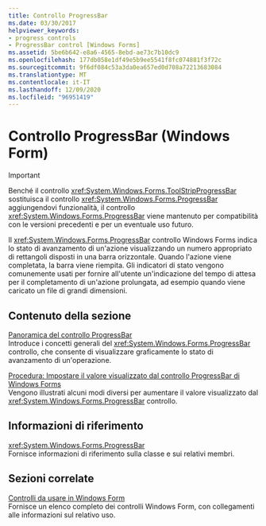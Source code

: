 ```yaml
---
title: Controllo ProgressBar
ms.date: 03/30/2017
helpviewer_keywords:
- progress controls
- ProgressBar control [Windows Forms]
ms.assetid: 5be6b642-e8a6-4565-8ebd-ae73c7b10dc9
ms.openlocfilehash: 177db058e1df49e5b9ee5541f8fc074881f3f72c
ms.sourcegitcommit: 9f6df084c53a3da0ea657ed0d708a72213683084
ms.translationtype: MT
ms.contentlocale: it-IT
ms.lasthandoff: 12/09/2020
ms.locfileid: "96951419"
---
```

# <a name="progressbar-control-windows-forms"></a>Controllo ProgressBar (Windows Form)
> [!IMPORTANT]
> Benché il controllo <xref:System.Windows.Forms.ToolStripProgressBar> sostituisca il controllo <xref:System.Windows.Forms.ProgressBar> aggiungendovi funzionalità, il controllo <xref:System.Windows.Forms.ProgressBar> viene mantenuto per compatibilità con le versioni precedenti e per un eventuale uso futuro.  
  
 Il <xref:System.Windows.Forms.ProgressBar> controllo Windows Forms indica lo stato di avanzamento di un'azione visualizzando un numero appropriato di rettangoli disposti in una barra orizzontale. Quando l'azione viene completata, la barra viene riempita. Gli indicatori di stato vengono comunemente usati per fornire all'utente un'indicazione del tempo di attesa per il completamento di un'azione prolungata, ad esempio quando viene caricato un file di grandi dimensioni.  
  
## <a name="in-this-section"></a>Contenuto della sezione  
 [Panoramica del controllo ProgressBar](progressbar-control-overview-windows-forms.md)  
 Introduce i concetti generali del <xref:System.Windows.Forms.ProgressBar> controllo, che consente di visualizzare graficamente lo stato di avanzamento di un'operazione.  
  
 [Procedura: Impostare il valore visualizzato dal controllo ProgressBar di Windows Forms](how-to-set-the-value-displayed-by-the-windows-forms-progressbar-control.md)  
 Vengono illustrati alcuni modi diversi per aumentare il valore visualizzato dal <xref:System.Windows.Forms.ProgressBar> controllo.  
  
## <a name="reference"></a>Informazioni di riferimento  
 <xref:System.Windows.Forms.ProgressBar>  
 Fornisce informazioni di riferimento sulla classe e sui relativi membri.  
  
## <a name="related-sections"></a>Sezioni correlate  
 [Controlli da usare in Windows Form](controls-to-use-on-windows-forms.md)  
 Fornisce un elenco completo dei controlli Windows Form, con collegamenti alle informazioni sul relativo uso.
